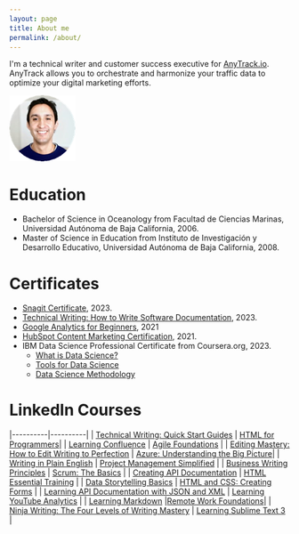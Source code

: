 ```yaml
---
layout: page
title: About me
permalink: /about/
---
```

I'm a technical writer and customer success executive for [AnyTrack.io](https://anytrack.io). AnyTrack allows you to orchestrate and harmonize your traffic data to optimize your digital marketing efforts.

![jose salgado picture](/jms%20pic.png)

# Education
* Bachelor of Science in Oceanology from Facultad de Ciencias Marinas, Universidad Autónoma de Baja California, 2006.
* Master of Science in Education from Instituto de Investigación y Desarrollo Educativo, Universidad Autónoma de Baja California, 2008.

# Certificates
* [Snagit Certificate](https://verify.skilljar.com/c/txu8363y8638), 2023.
* [Technical Writing: How to Write Software Documentation](https://ude.my/UC-73bc3779-1ad2-4449-a840-5a3d85bcb9ad), 2023.
* [Google Analytics for Beginners](https://analytics.google.com/analytics/academy/certificate/AnKvdcmfS7eNNU4DWukI6g), 2021
* [HubSpot Content Marketing Certification](https://app.hubspot.com/academy/achievements/3b27z3p2/en/1/jose-manuel-salgado/content-marketing), 2021.
* IBM Data Science Professional Certificate from Coursera.org, 2023.
    * [What is Data Science?](https://coursera.org/share/caefc6ff0dbf0a85c24efdf12e8acffd)
    * [Tools for Data Science](https://coursera.org/share/ff36aabb2e49745066b7788e42cadb17)
    * [Data Science Methodology](https://coursera.org/share/e3bedd8ff257467579fb8b36435d473d)


# LinkedIn Courses

|----------|----------|
| [Technical Writing: Quick Start Guides](https://www.linkedin.com/learning/certificates/441455f8ad834bab8e997ccb715451cdd36939d9901c891edc32656338c8083f) | [HTML for Programmers](https://www.linkedin.com/learning/certificates/7f5a25ac294221067cad3c9484edef179838ec367c0cf54d6862114f6e71dfdc)|
| [Learning Confluence](https://www.linkedin.com/learning/certificates/8769bca5746a249602c243fe8ab75e40e68ad39dcca9258375be0fa48ea5f1d2) | [Agile Foundations](https://www.linkedin.com/learning/certificates/d0c65fe32e3b506b84b3a9c4b04e702266d3925531825d10436cb38903c86646) |
| [Editing Mastery: How to Edit Writing to Perfection](https://www.linkedin.com/learning/certificates/a553f9d9d8bad7dca744529dfb7f136b06e56dfd524d0dbf81c9b65ed6fa40a3) | [Azure: Understanding the Big Picture](https://www.linkedin.com/learning/certificates/c817f5293664a858a04788a6bda320c83e1c8a27c7256712a4ca49561df01ece)|
| [Writing in Plain English](https://www.linkedin.com/learning/certificates/c817f5293664a858a04788a6bda320c83e1c8a27c7256712a4ca49561df01ece) | [Project Management Simplified](https://www.linkedin.com/learning/certificates/2644fdcf4e8c82de6d6aff64f6cc6b52954466ae0956323ad8e817e4f8d40d01) |
| [Business Writing Principles](https://www.linkedin.com/learning/certificates/1927a9487026bc424bc3392c9d526e7472763ece91b6fc14feefe7c99003d445) | [Scrum: The Basics](https://www.linkedin.com/learning/certificates/7ad4ad99e84990a77dd01aa89aff0f7ab0a71957e23a61d495b52dc99b6d9e03) |
| [Creating API Documentation](https://www.linkedin.com/learning/certificates/5fb9b10487e221c1cadc9673cd8179534bc23022042c37f55d14c7ac14703453) | [HTML Essential Training](https://www.linkedin.com/learning/certificates/880bc7a99a94847ba978da6706c216eb3f2573fbc2c223a08b92615e49b0594a) |
| [Data Storytelling Basics](https://www.linkedin.com/learning/certificates/cc5e1421caf75ea945ce31a40df0ad932e0348096e91a9143f15d1d00e9e7f0b) | [HTML and CSS: Creating Forms](https://www.linkedin.com/learning/certificates/cfc0316fc8e3f399e5da4a173409281d48a8e3b80661fafdc3dce28b61ca54ab) |
| [Learning API Documentation with JSON and XML](https://www.linkedin.com/learning/certificates/866ad9827f872600a2a53bfed3a1546aeae5c95adc2b346156564076ed4c9b4e) | [Learning YouTube Analytics](https://www.linkedin.com/learning/certificates/af0feb90df4bd8d9fd30b7166e63caef68a01feb55301e8e5a3b68cad5db3e86) |
| [Learning Markdown](https://www.linkedin.com/learning/certificates/897107f597af6a9cb2f6fd2e66dfff4d9010f46f71f9f79c31064dcf680afca0) |[Remote Work Foundations](https://www.linkedin.com/learning/certificates/52c9a4a47e2f753d0c07438c9e21f7c8c2a33dbc5cac094f56b6a43fb46a0f8a)|
| [Ninja Writing: The Four Levels of Writing Mastery](https://www.linkedin.com/learning/certificates/e16c377926b889b6fb841b7c3cb22a1c023a0870337f52a8696d87907da14ed2) |  [Learning Sublime Text 3](https://www.linkedin.com/learning/certificates/66e05384e9b363ea5047ee48383c33907187b8aa710d9085d803db8db4fff46d) |



